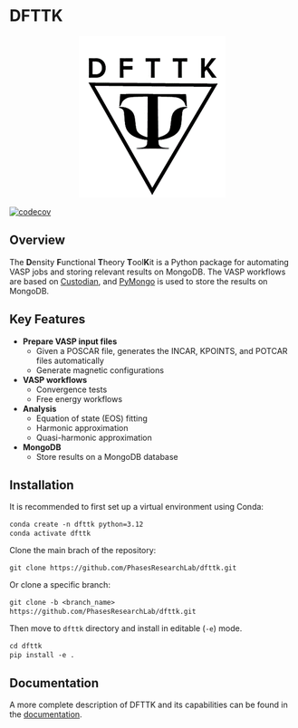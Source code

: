 # DFTTK
<p align="center">
    <img src="docs/logo.png" alt="DFTTK Logo">
</p>

[![codecov](https://codecov.io/gh/PhasesResearchLab/dfttk/branch/master/graph/badge.svg?token=S2J0KR0WKQ)](https://codecov.io/gh/PhasesResearchLab/dfttk)

## Overview
The **D**ensity **F**unctional **T**heory **T**ool**K**it is a Python package for automating VASP jobs and storing relevant results on MongoDB. The VASP workflows are based on [Custodian](https://github.com/materialsproject/custodian), and [PyMongo](https://github.com/mongodb/mongo-python-driver) is used to store the results on MongoDB.

## Key Features

- **Prepare VASP input files**
  - Given a POSCAR file, generates the INCAR, KPOINTS, and POTCAR files automatically
  - Generate magnetic configurations
- **VASP workflows**
  - Convergence tests
  - Free energy workflows
- **Analysis**
  - Equation of state (EOS) fitting
  - Harmonic approximation
  - Quasi-harmonic approximation
- **MongoDB**
  - Store results on a MongoDB database


## Installation
It is recommended to first set up a virtual environment using Conda:

    conda create -n dfttk python=3.12      
    conda activate dfttk

Clone the main brach of the repository:
    
    git clone https://github.com/PhasesResearchLab/dfttk.git

Or clone a specific branch:
    
    git clone -b <branch_name> https://github.com/PhasesResearchLab/dfttk.git

  Then move to `dfttk` directory and install in editable (`-e`) mode.

    cd dfttk
    pip install -e .

## Documentation
A more complete description of DFTTK and its capabilities can be found in the [documentation](https://vasp-job-automation.readthedocs.io/en/latest/index.html). 
